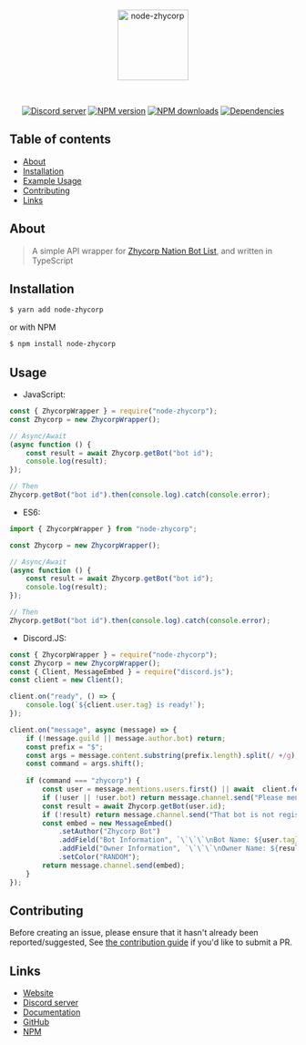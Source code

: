 <div align="center">
    <br />
    <p>
        <a href="https://zhycorp.xyz"><img src="https://api.zhycorp.xyz/assets/images/logo.png" width="124" height="124"
                alt="node-zhycorp" /></a>
    </p>
    <br />
    <p>
        <a href="https://discord.gg/DxenCeV"><img
                src="https://img.shields.io/discord/332877090003091456?color=7289da&logo=discord&logoColor=white"
                alt="Discord server" /></a>
        <a href="https://www.npmjs.com/package/node-zhycorp"><img
                src="https://img.shields.io/npm/v/node-zhycorp.svg?maxAge=3600" alt="NPM version" /></a>
        <a href="https://www.npmjs.com/package/node-zhycorp"><img
                src="https://img.shields.io/npm/dt/node-zhycorp.svg?maxAge=3600" alt="NPM downloads" /></a>
        <a href="https://david-dm.org/zhycorp/node-zhycorp"><img
                src="https://img.shields.io/david/zhycorp/node-zhycorp.svg?maxAge=3600" alt="Dependencies" /></a>
    </p>
</div>

## Table of contents
- [About](#about)
- [Installation](#installation)
- [Example Usage](#usage)
- [Contributing](#contributing)
- [Links](#links)

## About
> A simple API wrapper for [Zhycorp Nation Bot List](https://zhycorp.xyz/bots), and written in TypeScript

## Installation

```bash
$ yarn add node-zhycorp
```
or with NPM
```bash
$ npm install node-zhycorp
```

## Usage
- JavaScript: 
```js
const { ZhycorpWrapper } = require("node-zhycorp");
const Zhycorp = new ZhycorpWrapper();

// Async/Await
(async function () {
    const result = await Zhycorp.getBot("bot id");
    console.log(result);
});

// Then
Zhycorp.getBot("bot id").then(console.log).catch(console.error);
```

- ES6:
```ts
import { ZhycorpWrapper } from "node-zhycorp";

const Zhycorp = new ZhycorpWrapper();

// Async/Await
(async function () {
    const result = await Zhycorp.getBot("bot id");
    console.log(result);
});

// Then
Zhycorp.getBot("bot id").then(console.log).catch(console.error);
```
- Discord.JS:
```js
const { ZhycorpWrapper } = require("node-zhycorp");
const Zhycorp = new ZhycorpWrapper();
const { Client, MessageEmbed } = require("discord.js");
const client = new Client();

client.on("ready", () => {
    console.log(`${client.user.tag} is ready!`);
});

client.on("message", async (message) => {
    if (!message.guild || message.author.bot) return;
    const prefix = "$";
    const args = message.content.substring(prefix.length).split(/ +/g);
    const command = args.shift();
    
    if (command === "zhycorp") {
        const user = message.mentions.users.first() || await  client.fetchUser(args[0]);
        if (!user || !user.bot) return message.channel.send("Please mention a bot");
        const result = await Zhycorp.getBot(user.id);
        if (!result) return message.channel.send("That bot is not registered to zhycorp database");
        const embed = new MessageEmbed()
            .setAuthor("Zhycorp Bot")
            .addField("Bot Information", `\`\`\`\nBot Name: ${user.tag}\nBot ID: ${user.id}\nPrefix: ${result.prefix}\n\`\`\``)
            .addField("Owner Information", `\`\`\`\nOwner Name: ${result.owner.userTag}\nOwner ID: ${result.owner.userID}\n\`\`\``)
            .setColor("RANDOM");
        return message.channel.send(embed);
    }
});
```
## Contributing

Before creating an issue, please ensure that it hasn't already been reported/suggested,
See [the contribution guide](https://github.com/zhycorp/node-zhycorp/blob/master/.github/CONTRIBUTING.md) if you'd like to submit a PR.

## Links

- [Website](https://zhycorp.xyz/)
- [Discord server](https://zhycorp.xyz/discord)
- [Documentation](https://github.com/zhycorp/node-zhycorp#usage)
- [GitHub](https://github.com/zhycorp/node-zhycorp)
- [NPM](https://www.npmjs.com/package/node-zhycorp)